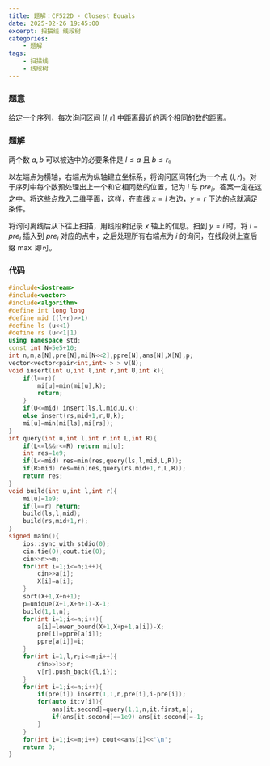 ```yaml
---
title: 题解：CF522D - Closest Equals
date: 2025-02-26 19:45:00
excerpt: 扫描线 线段树
categories: 
    - 题解
tags: 
    - 扫描线
    - 线段树
---
```


### 题意
给定一个序列，每次询问区间 $[l,r]$ 中距离最近的两个相同的数的距离。

### 题解
两个数 $a,b$ 可以被选中的必要条件是 $l\le a$ 且 $b\le r$。

以左端点为横轴，右端点为纵轴建立坐标系，将询问区间转化为一个点 $(l,r)$。对于序列中每个数预处理出上一个和它相同数的位置，记为 $i$ 与 $pre_i$，答案一定在这之中。将这些点放入二维平面，这样，在直线 $x=l$ 右边，$y=r$ 下边的点就满足条件。

将询问离线后从下往上扫描，用线段树记录 $x$ 轴上的信息。扫到 $y=i$ 时，将 $i-pre_i$ 插入到 $pre_i$ 对应的点中，之后处理所有右端点为 $i$ 的询问，在线段树上查后缀 $\max$ 即可。

### 代码
```cpp
#include<iostream>
#include<vector>
#include<algorithm>
#define int long long
#define mid ((l+r)>>1)
#define ls (u<<1)
#define rs (u<<1|1)
using namespace std;
const int N=5e5+10;
int n,m,a[N],pre[N],mi[N<<2],ppre[N],ans[N],X[N],p;
vector<vector<pair<int,int> > > v(N);
void insert(int u,int l,int r,int U,int k){
	if(l==r){
		mi[u]=min(mi[u],k);
		return;
	}
	if(U<=mid) insert(ls,l,mid,U,k);
	else insert(rs,mid+1,r,U,k);
	mi[u]=min(mi[ls],mi[rs]);
}
int query(int u,int l,int r,int L,int R){
	if(L<=l&&r<=R) return mi[u];
	int res=1e9;
	if(L<=mid) res=min(res,query(ls,l,mid,L,R));
	if(R>mid) res=min(res,query(rs,mid+1,r,L,R));
	return res;
}
void build(int u,int l,int r){
	mi[u]=1e9;
	if(l==r) return;
	build(ls,l,mid);
	build(rs,mid+1,r);
}
signed main(){
	ios::sync_with_stdio(0);
	cin.tie(0);cout.tie(0);
	cin>>n>>m;
	for(int i=1;i<=n;i++){
		cin>>a[i];
		X[i]=a[i];
	}
	sort(X+1,X+n+1);
	p=unique(X+1,X+n+1)-X-1;
	build(1,1,n);
	for(int i=1;i<=n;i++){
		a[i]=lower_bound(X+1,X+p+1,a[i])-X;
		pre[i]=ppre[a[i]];
		ppre[a[i]]=i;
	}
	for(int i=1,l,r;i<=m;i++){
		cin>>l>>r;
		v[r].push_back({l,i});
	}	
	for(int i=1;i<=n;i++){
		if(pre[i]) insert(1,1,n,pre[i],i-pre[i]);
		for(auto it:v[i]){
			ans[it.second]=query(1,1,n,it.first,n);
			if(ans[it.second]==1e9) ans[it.second]=-1;
		}
	}
	for(int i=1;i<=m;i++) cout<<ans[i]<<'\n';
	return 0;
}
```